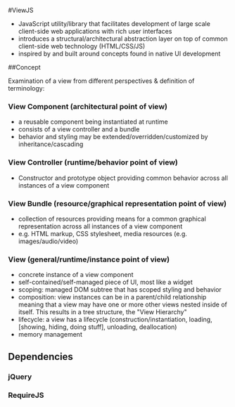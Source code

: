#ViewJS
  - JavaScript utility/library that facilitates development of large scale client-side web applications with rich user interfaces
  - introduces a structural/architectural abstraction layer on top of common client-side web technology (HTML/CSS/JS)
  - inspired by and built around concepts found in native UI development

##Concept

Examination of a view from different perspectives & definition of terminology:

### View Component (architectural point of view)
  - a reusable component being instantiated at runtime
  - consists of a view controller and a bundle
  - behavior and styling may be extended/overridden/customized by inheritance/cascading

### View Controller (runtime/behavior point of view)
  - Constructor and prototype object providing common behavior across all instances of a view component

### View Bundle (resource/graphical representation point of view)
  - collection of resources providing means for a common graphical representation across all instances of a view component
  - e.g. HTML markup, CSS stylesheet, media resources (e.g. images/audio/video)

### View (general/runtime/instance point of view)
  - concrete instance of a view component
  - self-contained/self-managed piece of UI, most like a widget
  - scoping: managed DOM subtree that has scoped styling and behavior
  - composition: view instances can be in a parent/child relationship meaning that a view may have one or more other views nested inside of itself. This results in a tree structure, the "View Hierarchy"
  - lifecycle: a view has a lifecycle (construction/instantiation, loading, [showing, hiding, doing stuff], unloading, deallocation)
  - memory management

## Dependencies

### jQuery

### RequireJS

